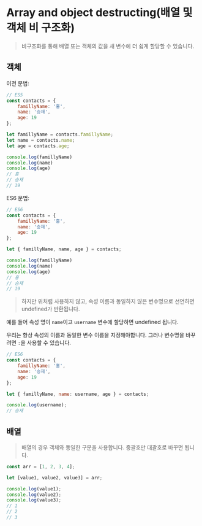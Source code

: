 # Array and object destructing(배열 및 객체 비 구조화)
>비구조화를 통해 배열 또는 객체의 값을 새 변수에 더 쉽게 할당할 수 있습니다.

## 객체
이전 문법:
``` js
// ES5
const contacts = {
    famillyName: '홍',
    name: '승재',
    age: 19
};

let famillyName = contacts.famillyName;
let name = contacts.name;
let age = contacts.age;

console.log(famillyName)
console.log(name)
console.log(age)
// 홍
// 승재
// 19
```
ES6 문법:
``` js
// ES6
const contacts = {
    famillyName: '홍',
    name: '승재',
    age: 19
};

let { famillyName, name, age } = contacts;

console.log(famillyName)
console.log(name)
console.log(age)
// 홍
// 승재
// 19
```
>하지만 위처럼 사용하지 않고, 속성 이름과 동일하지 않은 변수명으로 선언하면 undefined가 반환됩니다. 

예를 들어 속성 명이 `name`이고 `username` 변수에 할당하면 undefined 됩니다.

우리는 항상 속성의 이름과 동일한 변수 이름을 지정해야합니다.
그러나 변수명을 바꾸려면 `:`을 사용할 수 있습니다.

```js
// ES6
const contacts = {
    famillyName: '홍',
    name: '승재',
    age: 19
};

let { famillyName, name: username, age } = contacts;

console.log(username);
// 승재
```

## 배열
>배열의 경우 객체와 동일한 구문을 사용합니다. 중괄호만 대괄호로 바꾸면 됩니다.

```js
const arr = [1, 2, 3, 4];

let [value1, value2, value3] = arr;

console.log(value1);
console.log(value2);
console.log(value3);
// 1
// 2
// 3
```